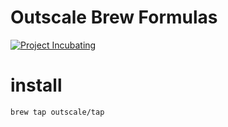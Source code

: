 # Outscale Brew Formulas

[![Project Incubating](https://docs.outscale.com/fr/userguide/_images/Project-Incubating-blue.svg)](https://docs.outscale.com/en/userguide/Open-Source-Projects.html)

# install

```sh
brew tap outscale/tap
```
